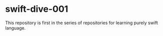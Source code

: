 # swift-dive-001
This repository is first in the series of repositories for learning purely swift language.
